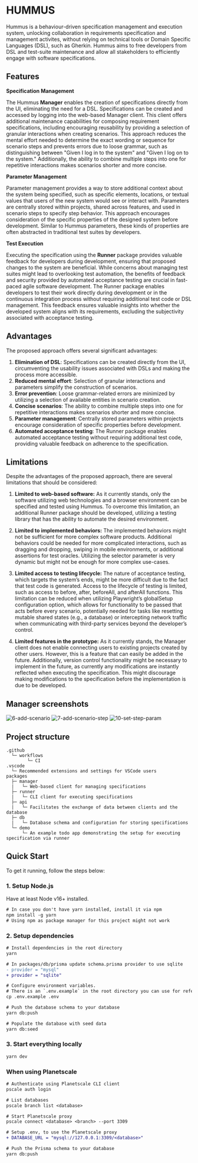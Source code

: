 # HUMMUS

Hummus is a behaviour-driven specification management and execution system, unlocking collaboration in requirements specification and management activites, without relying on technical tools or Domain Specific Languages (DSL), such as Gherkin. Hummus aims to free developers from DSL and test-suite maintenance and allow all stakeholders to efficiently engage with software specifications.

## Features

**Specification Management**

The Hummus **Manager** enables the creation of specifications directly from the UI, eliminating the need for a DSL. Specifications can be created and accessed by logging into the web-based Manager client. This client offers additional maintenance capabilities for composing requirement specifications, including encouraging reusability by providing a selection of granular interactions when creating scenarios. This approach reduces the mental effort needed to determine the exact wording or sequence for scenario steps and prevents errors due to loose grammar, such as distinguishing between "Given I log in to the system" and "Given I log on to the system." Additionally, the ability to combine multiple steps into one for repetitive interactions makes scenarios shorter and more concise.

**Parameter Management**

Parameter management provides a way to store additional context about the system being specified, such as specific elements, locations, or textual values that users of the new system would see or interact with. Parameters are centrally stored within projects, shared across features, and used in scenario steps to specify step behavior. This approach encourages consideration of the specific properties of the designed system before development. Similar to Hummus parameters, these kinds of properties are often abstracted in traditional test suites by developers.

**Test Execution**

Executing the specification using the **Runner** package provides valuable feedback for developers during development, ensuring that proposed changes to the system are beneficial. While concerns about managing test suites might lead to overlooking test automation, the benefits of feedback and security provided by automated acceptance testing are crucial in fast-paced agile software development. The Runner package enables developers to test their work directly during development or in the continuous integration process without requiring additional test code or DSL management. This feedback ensures valuable insights into whether the developed system aligns with its requirements, excluding the subjectivity associated with acceptance testing.


## Advantages

The proposed approach offers several significant advantages:

1. **Elimination of DSL**: Specifications can be created directly from the UI, circumventing the usability issues associated with DSLs and making the process more accessible.
2. **Reduced mental effort**: Selection of granular interactions and parameters simplify the construction of scenarios.
3. **Error prevention**: Loose grammar-related errors are minimized by utilizing a selection of available entities in scenario creation.
4. **Concise scenarios**: The ability to combine multiple steps into one for repetitive interactions makes scenarios shorter and more concise.
5. **Parameter management**: Centrally stored parameters within projects encourage consideration of specific properties before development.
6. **Automated acceptance testing**: The Runner package enables automated acceptance testing without requiring additional test code, providing valuable feedback on adherence to the specification.

## Limitations

Despite the advantages of the proposed approach, there are several limitations that should
be considered:

1. **Limited to web-based software:** As it currently stands, only the software utilizing web technologies and a browser environment can be specified and tested using Hummus. To overcome this limitation, an additional Runner package should be developed, utilizing a testing library that has the ability to automate the desired environment.

2. **Limited to implemented behaviors:** The implemented behaviors might not be sufficient for more complex software products. Additional behaviors could be needed for more complicated interactions, such as dragging and dropping, swiping in mobile environments, or additional assertions for test oracles. Utilizing the selector parameter is very dynamic but might not be enough for more complex use-cases.

3. **Limited access to testing lifecycle:** The nature of acceptance testing, which targets the system’s ends, might be more difficult due to the fact that test code is generated. Access to the lifecycle of testing is limited, such as access to before, after, beforeAll, and afterAll functions. This limitation can be reduced when utilizing Playwright’s globalSetup configuration option, which allows for functionality to be passed that acts before every scenario, potentially needed for tasks like resetting mutable shared states (e.g., a database) or intercepting network traffic when communicating with third-party services beyond the developer’s control.

4. **Limited features in the prototype:** As it currently stands, the Manager client does not enable connecting users to existing projects created by other users. However, this is a feature that can easily be added in the future. Additionally, version control functionality might be necessary to implement in the future, as currently any modifications are instantly reflected when executing the specification. This might discourage making modifications to the specification before the implementation is due to be developed.

## Manager screenshots
![6-add-scenario](https://github.com/hanshs/hummus/assets/19611757/0cd519ec-3d63-416a-9708-bb6292679825)
![7-add-scenario-step](https://github.com/hanshs/hummus/assets/19611757/70690053-6818-4cf9-8f7c-d39a3de04f45)
![10-set-step-param](https://github.com/hanshs/hummus/assets/19611757/f5c849a8-ff9a-49c2-ac71-88eaffe6049c)

## Project structure

```
.github
  └─ workflows
        └─ CI
.vscode
  └─ Recommended extensions and settings for VSCode users
packages
  ├─ manager
  |   └─ Web-based client for managing specifications
  ├─ runner
  |   └─ CLI client for executing specifications
  ├─ api
  |   └─ Facilitates the exchange of data between clients and the database
  ├─ db
  |   └─ Database schema and configuration for storing specifications
  └─ demo
      └─ An example todo app demonstrating the setup for executing specification via runner
```

## Quick Start

To get it running, follow the steps below:

### 1. Setup Node.js

Have at least Node v16+ installed.

```diff
# In case you don't have yarn installed, install it via npm
npm install -g yarn
# Using npm as package manager for this project might not work
```

### 2. Setup dependencies

```diff
# Install dependencies in the root directory
yarn

# In packages/db/prisma update schema.prisma provider to use sqlite
- provider = "mysql"
+ provider = "sqlite"

# Configure environment variables.
# There is an `.env.example` in the root directory you can use for reference
cp .env.example .env

# Push the database schema to your database
yarn db:push

# Populate the database with seed data
yarn db:seed


```

### 3. Start everything locally

```diff
yarn dev
```

### When using Planetscale

```diff
# Authenticate using Planetscale CLI client
pscale auth login

# List databases
pscale branch list <database>

# Start Planetscale proxy
pscale connect <database> <branch> --port 3309

# Setup .env, to use the Planetscale proxy
+ DATABASE_URL = "mysql://127.0.0.1:3309/<database>"

# Push the Prisma schema to your database
yarn db:push
```
